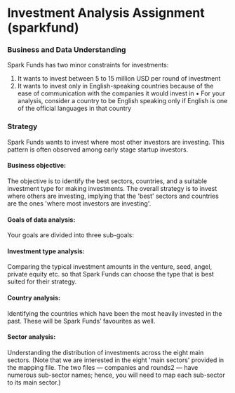 # Investment Analysis Assignment (sparkfund)

### Business and Data Understanding
Spark Funds has two minor constraints for investments:
1.	It wants to invest between 5 to 15 million USD per round of investment
2.	It wants to invest only in English-speaking countries because of the ease of communication with the companies it would invest in
•	For your analysis, consider a country to be English speaking only if English is one of the official languages in that country

### Strategy

Spark Funds wants to invest where most other investors are investing. This pattern is often observed among early stage startup investors.

#### Business objective: 
The objective is to identify the best sectors, countries, and a suitable investment type for making investments. The overall strategy is to invest where others are investing, implying that the 'best' sectors and countries are the ones 'where most investors are investing'.
#### Goals of data analysis: 
Your goals are divided into three sub-goals:
#### Investment type analysis: 
Comparing the typical investment amounts in the venture, seed, angel, private equity etc. so that Spark Funds can choose the type that is best suited for their strategy.
#### Country analysis: 
Identifying the countries which have been the most heavily invested in the past. These will be Spark Funds’ favourites as well.
#### Sector analysis: 
Understanding the distribution of investments across the eight main sectors. (Note that we are interested in the eight 'main sectors' provided in the mapping file. The two files — companies and rounds2 — have numerous sub-sector names; hence, you will need to map each sub-sector to its main sector.)

